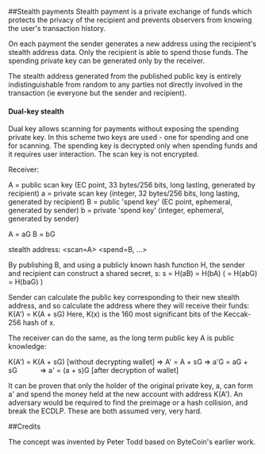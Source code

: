 ##Stealth payments
Stealth payment is a private exchange of funds which protects the privacy of the recipient and prevents observers from knowing the user's transaction history.


On each payment the sender generates a new address using the recipient's stealth address data. 
Only the recipient is able to spend those funds. The spending private key can be generated only by the receiver.

The stealth address generated from the published public key is entirely indistinguishable from random to any parties not directly involved in the transaction (ie everyone but the sender and recipient).

#### Dual-key stealth

Dual key allows scanning for payments without exposing the spending private key. In this scheme two keys are used - one for spending and one for scanning. The spending key is decrypted only when spending funds and it requires user interaction. The scan key is not encrypted.

Receiver:

A = public scan key (EC point, 33 bytes/256 bits, long lasting, generated by recipient)
a = private scan key (integer, 32 bytes/256 bits, long lasting, generated by recipient)
B = public 'spend key' (EC point, ephemeral, generated by sender)
b = private 'spend key' (integer, ephemeral, generated by sender)

A = aG
B = bG

stealth address: <scan=A> <spend=B, ...>

By publishing B, and using a publicly known hash function H, the sender and recipient can construct a shared secret, s:
s = H(aB) = H(bA) ( = H(abG) = H(baG) )

Sender can calculate the public key corresponding to their new stealth address, and so calculate the address where they will receive their funds:
K(A') = K(A + sG)
Here, K(x) is the 160 most significant bits of the Keccak-256 hash of x.

The receiver can do the same, as the long term public key A is public knowledge:

K(A') = K(A + sG) [without decrypting wallet]
=> A' = A + sG
=> a'G = aG + sG   
=> a' = (a + s)G [after decryption of wallet]

It can be proven that only the holder of the original private key, a, can form a' and spend the money held at the new account with address K(A'). An adversary would be required to find the preimage or a hash collision, and break the ECDLP. These are both assumed very, very hard.


##Credits

The concept was invented by Peter Todd based on ByteCoin's earlier work.


